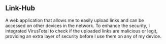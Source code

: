 ## Link-Hub

A web application that allows me to easily upload links and can be accessed on other devices in the network. To enhance the security, I integrated VirusTotal to check if the uploaded links are malicious or legit, providing an extra layer of security before I use them on any of my device.
